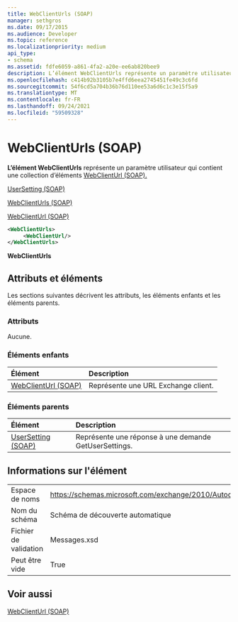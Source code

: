 ```yaml
---
title: WebClientUrls (SOAP)
manager: sethgros
ms.date: 09/17/2015
ms.audience: Developer
ms.topic: reference
ms.localizationpriority: medium
api_type:
- schema
ms.assetid: fdfe6059-a861-4fa2-a20e-ee6ab820bee9
description: L’élément WebClientUrls représente un paramètre utilisateur qui contient une collection d’éléments WebClientUrl (SOAP).
ms.openlocfilehash: c414b92b3105b7e4ffd6eea2745451fe49c3c6fd
ms.sourcegitcommit: 54f6cd5a704b36b76d110ee53a6d6c1c3e15f5a9
ms.translationtype: MT
ms.contentlocale: fr-FR
ms.lasthandoff: 09/24/2021
ms.locfileid: "59509328"
---
```

# <a name="webclienturls-soap"></a>WebClientUrls (SOAP)

**L’élément WebClientUrls** représente un paramètre utilisateur qui contient une collection d’éléments [WebClientUrl (SOAP).](webclienturl-soap.md) 
  
[UserSetting (SOAP)](usersetting-soap.md)
  
[WebClientUrls (SOAP)](webclienturls-soap.md)
  
[WebClientUrl (SOAP)](webclienturl-soap.md)
  
```XML
<WebClientUrls>
     <WebClientUrl/>
</WebClientUrls>

```

 **WebClientUrls**
## <a name="attributes-and-elements"></a>Attributs et éléments

Les sections suivantes décrivent les attributs, les éléments enfants et les éléments parents.
  
### <a name="attributes"></a>Attributs

Aucune.
  
### <a name="child-elements"></a>Éléments enfants

|**Élément**|**Description**|
|:-----|:-----|
|[WebClientUrl (SOAP)](webclienturl-soap.md) <br/> |Représente une URL Exchange client.  <br/> |
   
### <a name="parent-elements"></a>Éléments parents

|**Élément**|**Description**|
|:-----|:-----|
|[UserSetting (SOAP)](usersetting-soap.md) <br/> |Représente une réponse à une demande GetUserSettings.  <br/> |
   
## <a name="element-information"></a>Informations sur l'élément

|||
|:-----|:-----|
|Espace de noms  <br/> |https://schemas.microsoft.com/exchange/2010/Autodiscover  <br/> |
|Nom du schéma  <br/> |Schéma de découverte automatique  <br/> |
|Fichier de validation  <br/> |Messages.xsd  <br/> |
|Peut être vide  <br/> |True  <br/> |
   
## <a name="see-also"></a>Voir aussi



[WebClientUrl (SOAP)](webclienturl-soap.md)

